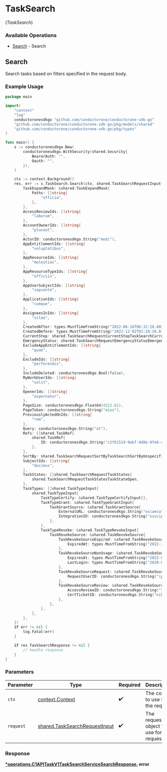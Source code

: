 # TaskSearch
(*TaskSearch*)

### Available Operations

* [Search](#search) - Search

## Search

Search tasks based on filters specified in the request body.

### Example Usage

```go
package main

import(
	"context"
	"log"
	conductoronesdkgo "github.com/conductorone/conductorone-sdk-go"
	"github.com/conductorone/conductorone-sdk-go/pkg/models/shared"
	"github.com/conductorone/conductorone-sdk-go/pkg/types"
)

func main() {
    s := conductoronesdkgo.New(
        conductoronesdkgo.WithSecurity(shared.Security{
            BearerAuth: "",
            Oauth: "",
        }),
    )

    ctx := context.Background()
    res, err := s.TaskSearch.Search(ctx, shared.TaskSearchRequestInput{
        TaskExpandMask: &shared.TaskExpandMask{
            Paths: []string{
                "officia",
            },
        },
        AccessReviewIds: []string{
            "laborum",
        },
        AccountOwnerIds: []string{
            "placeat",
        },
        ActorID: conductoronesdkgo.String("modi"),
        AppEntitlementIds: []string{
            "voluptatibus",
        },
        AppResourceIds: []string{
            "molestias",
        },
        AppResourceTypeIds: []string{
            "officiis",
        },
        AppUserSubjectIds: []string{
            "sapiente",
        },
        ApplicationIds: []string{
            "cumque",
        },
        AssigneesInIds: []string{
            "vitae",
        },
        CreatedAfter: types.MustTimeFromString("2022-06-16T06:32:28.803Z"),
        CreatedBefore: types.MustTimeFromString("2022-12-02T01:10:26.015Z"),
        CurrentStep: shared.TaskSearchRequestCurrentStepTaskSearchCurrentStepUnspecified.ToPointer(),
        EmergencyStatus: shared.TaskSearchRequestEmergencyStatusEmergency.ToPointer(),
        ExcludeAppEntitlementIds: []string{
            "quae",
        },
        ExcludeIds: []string{
            "perferendis",
        },
        IncludeDeleted: conductoronesdkgo.Bool(false),
        MyWorkUserIds: []string{
            "velit",
        },
        OpenerIds: []string{
            "aspernatur",
        },
        PageSize: conductoronesdkgo.Float64(4322.81),
        PageToken: conductoronesdkgo.String("eius"),
        PreviouslyActedOnIds: []string{
            "rem",
        },
        Query: conductoronesdkgo.String("at"),
        Refs: []shared.TaskRef{
            shared.TaskRef{
                ID: conductoronesdkgo.String("c2f61519-9ebf-4d0e-9fe6-c632ca3aed01"),
            },
        },
        SortBy: shared.TaskSearchRequestSortByTaskSearchSortByUnspecified.ToPointer(),
        SubjectIds: []string{
            "ducimus",
        },
        TaskStates: []shared.TaskSearchRequestTaskStates{
            shared.TaskSearchRequestTaskStatesTaskStateOpen,
        },
        TaskTypes: []shared.TaskTypeInput{
            shared.TaskTypeInput{
                TaskTypeCertify: &shared.TaskTypeCertifyInput{},
                TaskTypeGrant: &shared.TaskTypeGrantInput{
                    TaskGrantSource: &shared.TaskGrantSource{
                        ExternalURL: conductoronesdkgo.String("occaecati"),
                        IntegrationID: conductoronesdkgo.String("suscipit"),
                    },
                },
                TaskTypeRevoke: &shared.TaskTypeRevokeInput{
                    TaskRevokeSource: &shared.TaskRevokeSource{
                        TaskRevokeSourceExpired: &shared.TaskRevokeSourceExpired{
                            ExpiredAt: types.MustTimeFromString("2022-11-26T18:06:32.022Z"),
                        },
                        TaskRevokeSourceNonUsage: &shared.TaskRevokeSourceNonUsage{
                            ExpiresAt: types.MustTimeFromString("2022-01-06T11:59:03.269Z"),
                            LastLogin: types.MustTimeFromString("2020-04-24T05:50:40.136Z"),
                        },
                        TaskRevokeSourceRequest: &shared.TaskRevokeSourceRequest{
                            RequestUserID: conductoronesdkgo.String("ipsa"),
                        },
                        TaskRevokeSourceReview: &shared.TaskRevokeSourceReview{
                            AccessReviewID: conductoronesdkgo.String("tempora"),
                            CertTicketID: conductoronesdkgo.String("nihil"),
                        },
                    },
                },
            },
        },
    })
    if err != nil {
        log.Fatal(err)
    }

    if res.TaskSearchResponse != nil {
        // handle response
    }
}
```

### Parameters

| Parameter                                                                      | Type                                                                           | Required                                                                       | Description                                                                    |
| ------------------------------------------------------------------------------ | ------------------------------------------------------------------------------ | ------------------------------------------------------------------------------ | ------------------------------------------------------------------------------ |
| `ctx`                                                                          | [context.Context](https://pkg.go.dev/context#Context)                          | :heavy_check_mark:                                                             | The context to use for the request.                                            |
| `request`                                                                      | [shared.TaskSearchRequestInput](../../models/shared/tasksearchrequestinput.md) | :heavy_check_mark:                                                             | The request object to use for the request.                                     |


### Response

**[*operations.C1APITaskV1TaskSearchServiceSearchResponse](../../models/operations/c1apitaskv1tasksearchservicesearchresponse.md), error**

